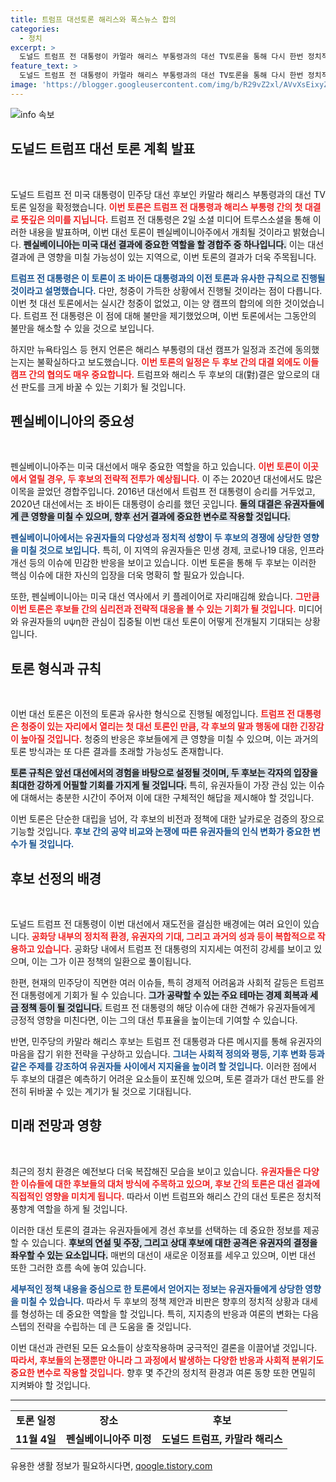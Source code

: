 ```yaml
---
title: 트럼프 대선토론 해리스와 폭스뉴스 합의
categories:
  - 정치
excerpt: >
  도널드 트럼프 전 대통령이 카멀라 해리스 부통령과의 대선 TV토론을 통해 다시 한번 정치적 영향력을 드러낸다! 이 경합 주 펜실베이니아에서 다가오는 토론의 결과는 대선의 향방을 가를 뜨거운 장이 될 것으로 기대된다. 클릭해 더 자세한 내용을 확인하세요!
feature_text: >
  도널드 트럼프 전 대통령이 카멀라 해리스 부통령과의 대선 TV토론을 통해 다시 한번 정치적 영향력을 드러낸다! 이 경합 주 펜실베이니아에서 다가오는 토론의 결과는 대선의 향방을 가를 뜨거운 장이 될 것으로 기대된다. 클릭해 더 자세한 내용을 확인하세요!
image: 'https://blogger.googleusercontent.com/img/b/R29vZ2xl/AVvXsEixyZcFfHzMRdzZMjFBmAUKJYCLCGyLL1o632UiGVXcaFdKo_bkvkuCioo0uUKlGfBVcT3P84aROyZIXSBEx3Aw5nCQ3pTgDom1WDC4m8eifvWiAmWEEVb4x6G_l8C0QH225ldMjyaFvpxGEBGNO37VmDTDMHGhJPq73UglMfDca1-0aw/s1600/blogspot.png'
---
```


<p><img src="https://blogger.googleusercontent.com/img/b/R29vZ2xl/AVvXsEixyZcFfHzMRdzZMjFBmAUKJYCLCGyLL1o632UiGVXcaFdKo_bkvkuCioo0uUKlGfBVcT3P84aROyZIXSBEx3Aw5nCQ3pTgDom1WDC4m8eifvWiAmWEEVb4x6G_l8C0QH225ldMjyaFvpxGEBGNO37VmDTDMHGhJPq73UglMfDca1-0aw/s1600/blogspot.png" alt="info 속보" /></p>

<h2 data-ke-size="size26">도널드 트럼프 대선 토론 계획 발표</h2>

<p data-ke-size="size16">&nbsp;</p>

<p>도널드 트럼프 전 미국 대통령이 민주당 대선 후보인 카말라 해리스 부통령과의 대선 TV 토론 일정을 확정했습니다. <b><span style="color: #ee2323;">이번 토론은 트럼프 전 대통령과 해리스 부통령 간의 첫 대결로 뜻깊은 의미를 지닙니다.</span></b> 트럼프 전 대통령은 2일 소셜 미디어 트루스소셜을 통해 이러한 내용을 발표하며, 이번 대선 토론이 펜실베이니아주에서 개최될 것이라고 밝혔습니다. <b><span style="background-color: #21538527;">펜실베이니아는 미국 대선 결과에 중요한 역할을 할 경합주 중 하나입니다.</span></b> 이는 대선 결과에 큰 영향을 미칠 가능성이 있는 지역으로, 이번 토론의 결과가 더욱 주목됩니다.</p>

<p><b><span style="color: #1a5490;">트럼프 전 대통령은 이 토론이 조 바이든 대통령과의 이전 토론과 유사한 규칙으로 진행될 것이라고 설명했습니다.</span></b> 다만, 청중이 가득한 상황에서 진행될 것이라는 점이 다릅니다. 이번 첫 대선 토론에서는 실시간 청중이 없었고, 이는 양 캠프의 합의에 의한 것이었습니다. 트럼프 전 대통령은 이 점에 대해 불만을 제기했었으며, 이번 토론에서는 그동안의 불만을 해소할 수 있을 것으로 보입니다.</p>

<p>하지만 뉴욕타임스 등 현지 언론은 해리스 부통령의 대선 캠프가 일정과 조건에 동의했는지는 불확실하다고 보도했습니다. <b><span style="color: #ee2323;">이번 토론의 일정은 두 후보 간의 대결 외에도 이들 캠프 간의 협의도 매우 중요합니다.</span></b> 트럼프와 해리스 두 후보의 대(對)결은 앞으로의 대선 판도를 크게 바꿀 수 있는 기회가 될 것입니다.</p>

<h2 data-ke-size="size26">펜실베이니아의 중요성</h2>

<p data-ke-size="size16">&nbsp;</p>

<p>펜실베이니아주는 미국 대선에서 매우 중요한 역할을 하고 있습니다. <b><span style="color: #ee2323;">이번 토론이 이곳에서 열릴 경우, 두 후보의 전략적 전투가 예상됩니다.</span></b> 이 주는 2020년 대선에서도 많은 이목을 끌었던 경합주입니다. 2016년 대선에서 트럼프 전 대통령이 승리를 거두었고, 2020년 대선에서는 조 바이든 대통령이 승리를 했던 곳입니다. <b><span style="background-color: #21538527;">둘의 대결은 유권자들에게 큰 영향을 미칠 수 있으며, 향후 선거 결과에 중요한 변수로 작용할 것입니다.</span></b></p>

<p><b><span style="color: #1a5490;">펜실베이니아에서는 유권자들의 다양성과 정치적 성향이 두 후보의 경쟁에 상당한 영향을 미칠 것으로 보입니다.</span></b> 특히, 이 지역의 유권자들은 민생 경제, 코로나19 대응, 인프라 개선 등의 이슈에 민감한 반응을 보이고 있습니다. 이번 토론을 통해 두 후보는 이러한 핵심 이슈에 대한 자신의 입장을 더욱 명확히 할 필요가 있습니다.</p>

<p>또한, 펜실베이니아는 미국 대선 역사에서 키 플레이어로 자리매김해 왔습니다. <b><span style="color: #ee2323;">그만큼 이번 토론은 후보들 간의 심리전과 전략적 대응을 볼 수 있는 기회가 될 것입니다.</span></b> 미디어와 유권자들의 υψη한 관심이 집중될 이번 대선 토론이 어떻게 전개될지 기대되는 상황입니다.</p>

<h2 data-ke-size="size26">토론 형식과 규칙</h2>

<p data-ke-size="size16">&nbsp;</p>

<p>이번 대선 토론은 이전의 토론과 유사한 형식으로 진행될 예정입니다. <b><span style="color: #ee2323;">트럼프 전 대통령은 청중이 있는 자리에서 열리는 첫 대선 토론인 만큼, 각 후보의 말과 행동에 대한 긴장감이 높아질 것입니다.</span></b> 청중의 반응은 후보들에게 큰 영향을 미칠 수 있으며, 이는 과거의 토론 방식과는 또 다른 결과를 초래할 가능성도 존재합니다.</p>

<p><b><span style="background-color: #21538527;">토론 규칙은 앞선 대선에서의 경험을 바탕으로 설정될 것이며, 두 후보는 각자의 입장을 최대한 강하게 어필할 기회를 가지게 될 것입니다.</span></b> 특히, 유권자들이 가장 관심 있는 이슈에 대해서는 충분한 시간이 주어져 이에 대한 구체적인 해답을 제시해야 할 것입니다.</p>

<p>이번 토론은 단순한 대립을 넘어, 각 후보의 비전과 정책에 대한 날카로운 검증의 장으로 기능할 것입니다. <b><span style="color: #1a5490;">후보 간의 공약 비교와 논쟁에 따른 유권자들의 인식 변화가 중요한 변수가 될 것입니다.</span></b></p>

<h2 data-ke-size="size26">후보 선정의 배경</h2>

<p data-ke-size="size16">&nbsp;</p>

<p>도널드 트럼프 전 대통령이 이번 대선에서 재도전을 결심한 배경에는 여러 요인이 있습니다. <b><span style="color: #ee2323;">공화당 내부의 정치적 환경, 유권자의 기대, 그리고 과거의 성과 등이 복합적으로 작용하고 있습니다.</span></b> 공화당 내에서 트럼프 전 대통령의 지지세는 여전히 강세를 보이고 있으며, 이는 그가 이끈 정책의 일환으로 풀이됩니다.</p>

<p>한편, 현재의 민주당이 직면한 여러 이슈들, 특히 경제적 어려움과 사회적 갈등은 트럼프 전 대통령에게 기회가 될 수 있습니다. <b><span style="background-color: #21538527;">그가 공략할 수 있는 주요 테마는 경제 회복과 세금 정책 등이 될 것입니다.</span></b> 트럼프 전 대통령의 해당 이슈에 대한 견해가 유권자들에게 긍정적 영향을 미친다면, 이는 그의 대선 투표율을 높이는데 기여할 수 있습니다.</p>

<p>반면, 민주당의 카말라 해리스 후보는 트럼프 전 대통령과 다른 메시지를 통해 유권자의 마음을 잡기 위한 전략을 구상하고 있습니다. <b><span style="color: #1a5490;">그녀는 사회적 정의와 평등, 기후 변화 등과 같은 주제를 강조하여 유권자들 사이에서 지지율을 높이려 할 것입니다.</span></b> 이러한 점에서 두 후보의 대결은 예측하기 어려운 요소들이 포진해 있으며, 토론 결과가 대선 판도를 완전히 뒤바꿀 수 있는 계기가 될 것으로 기대됩니다.</p>

<h2 data-ke-size="size26">미래 전망과 영향</h2>

<p data-ke-size="size16">&nbsp;</p>

<p>최근의 정치 환경은 예전보다 더욱 복잡해진 모습을 보이고 있습니다. <b><span style="color: #ee2323;">유권자들은 다양한 이슈들에 대한 후보들의 대처 방식에 주목하고 있으며, 후보 간의 토론은 대선 결과에 직접적인 영향을 미치게 됩니다.</span></b> 따라서 이번 트럼프와 해리스 간의 대선 토론은 정치적 풍향계 역할을 하게 될 것입니다.</p>

<p>이러한 대선 토론의 결과는 유권자들에게 경선 후보를 선택하는 데 중요한 정보를 제공할 수 있습니다. <b><span style="background-color: #21538527;">후보의 연설 및 주장, 그리고 상대 후보에 대한 공격은 유권자의 결정을 좌우할 수 있는 요소입니다.</span></b> 매번의 대선이 새로운 이정표를 세우고 있으며, 이번 대선 또한 그러한 흐름 속에 놓여 있습니다.</p>

<p><b><span style="color: #1a5490;">세부적인 정책 내용을 중심으로 한 토론에서 얻어지는 정보는 유권자들에게 상당한 영향을 미칠 수 있습니다.</span></b> 따라서 두 후보의 정책 제안과 비판은 향후의 정치적 상황과 대세를 형성하는 데 중요한 역할을 할 것입니다. 특히, 지지층의 반응과 여론의 변화는 다음 스텝의 전략을 수립하는 데 큰 도움을 줄 것입니다.</p>

<p>이번 대선과 관련된 모든 요소들이 상호작용하며 궁극적인 결론을 이끌어낼 것입니다. <b><span style="color: #ee2323;">따라서, 후보들의 논쟁뿐만 아니라 그 과정에서 발생하는 다양한 반응과 사회적 분위기도 중요한 변수로 작용할 것입니다.</span></b> 향후 몇 주간의 정치적 환경과 여론 동향 또한 면밀히 지켜봐야 할 것입니다.</p>

<hr>

<table>
<tr>
<td style="text-align: center; height: 17px;"><b>토론 일정</b></td>
<td style="text-align: center; height: 17px;"><b>장소</b></td>
<td style="text-align: center; height: 17px;"><b>후보</b></td>
</tr>
<tr>
<td style="text-align: center; height: 17px;"><b>11월 4일</b></td>
<td style="text-align: center; height: 17px;"><b>펜실베이니아주 미정</b></td>
<td style="text-align: center; height: 17px;"><b>도널드 트럼프, 카말라 해리스</b></td>
</tr>
</table> 

<p data-ke-size="size16"></p>
유용한 생활 정보가 필요하시다면, <a href="https://qoogle.tistory.com" rel="dofollow">qoogle.tistory.com</a>


